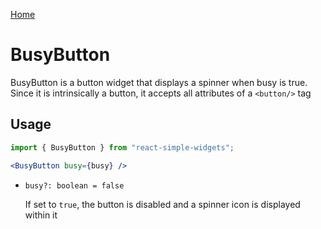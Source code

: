 [Home](../../../README.md)

# BusyButton

BusyButton is a button widget that displays a spinner when busy is true. Since it is intrinsically a button, it accepts all attributes of a `<button/>` tag

## Usage

```jsx
import { BusyButton } from "react-simple-widgets";

<BusyButton busy={busy} />
```

-   `busy?: boolean = false`

    If set to `true`, the button is disabled and a spinner icon is displayed within it
